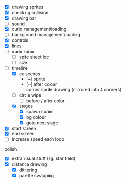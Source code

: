 * [x] drawing sprites
* [x] checking collision
* [x] drawing bar
* [ ] sound
* [x] curio management/loading
* [ ] background management/loading
* [x] controls
* [x] lines
* [ ] curio index
	* [ ] spite sheet loc
	* [ ] size
* [ ] timeline
	* [x] cutscenes
		* [~] sprite
		* [~] after colour
		* [ ] corner sprite drawing (mirrored into 4 corners)
	* [ ] circle wipe
		* [ ] before / after color
	* [x] stages
		* [x] spawn curios
		* [x] bg colour
		* [x] goto next stage
* [x] start screen
* [x] end screen
* [ ] increase speed each loop

polish

* [x] extra visual stuff (eg. star field)
* [x] distance drawing
	* [x] dithering
	* [x] palette swapping